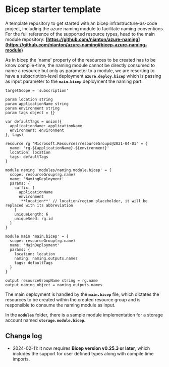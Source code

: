 # Bicep starter template
A template repository to get started with an bicep infrastructure-as-code project, including the azure naming module to facilitate naming conventions. For the full reference of the supported resource types, head to the main module repository: **[https://github.com/nianton/azure-naming](https://github.com/nianton/azure-naming#bicep-azure-naming-module)**

As in bicep the 'name' property of the resources to be created has to be know compile-time, the naming module cannot be directly consumed to name a resource but only as parameter to a module, we are resorting to have a subscription-level deployment **`azure.deploy.bicep`** which is passing as input parameter to the **`main.bicep`** deployment the naming part.

```bicep
targetScope = 'subscription'

param location string
param applicationName string
param environment string
param tags object = {}

var defaultTags = union({
  applicationName: applicationName
  environment: environment
}, tags)

resource rg 'Microsoft.Resources/resourceGroups@2021-04-01' = {
  name: 'rg-${applicationName}-${environment}'
  location: location
  tags: defaultTags
}

module naming 'modules/naming.module.bicep' = {
  scope: resourceGroup(rg.name)
  name: 'NamingDeployment'  
  params: {
    suffix: [
      applicationName
      environment
      '**location**' // location/region placeholder, it will be replaced with its abbreviation
    ]
    uniqueLength: 6
    uniqueSeed: rg.id
  }
}

module main 'main.bicep' = {
  scope: resourceGroup(rg.name)
  name: 'MainDeployment'
  params: {
    location: location
    naming: naming.outputs.names
    tags: defaultTags
  }
}

output resourceGroupName string = rg.name
output naming object = naming.outputs.names
```

The main deployment is handled by the **`main.bicep`** file, which dictates the resources to be created within the created resource group and is responsible to consume the naming module as input.

In the **`modules`** folder, there is a sample module implementation for a storage account named **`storage.module.bicep`**.

## Change log

- 2024-02-11: It now requires **Bicep version v0.25.3 or later**, which includes the support for user defined types along with compile time imports.
